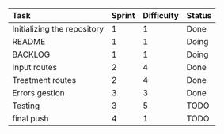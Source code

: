 | Task          | Sprint        | Difficulty  | Status  |
| :------------ |:--------------| :-----| :-----|
| Initializing the repository      | 1| 1 | Done
| README     | 1      |   1 | Doing
| BACKLOG | 1      |    1 | Doing
| Input routes | 2      |    4 | Done
| Treatment routes | 2      |    4 | Done
| Errors gestion | 3      |    3 | Done
| Testing | 3      |    5 | TODO
| final push | 4      |    1 | TODO